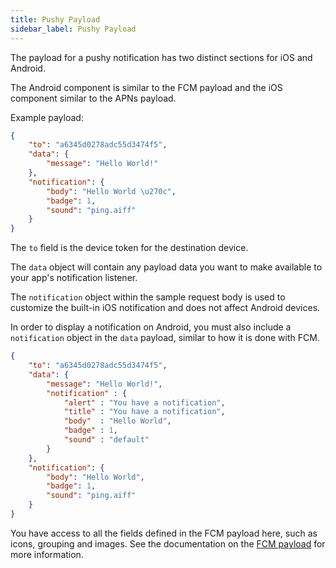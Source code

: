 ```yaml
---
title: Pushy Payload
sidebar_label: Pushy Payload
---
```


The payload for a pushy notification has two distinct sections for iOS and Android.

The Android component is similar to the FCM payload and the iOS component similar to the APNs payload.

Example payload:

```json
{
    "to": "a6345d0278adc55d3474f5",
    "data": {
        "message": "Hello World!"
    },
    "notification": {
        "body": "Hello World \u270c",
        "badge": 1,
        "sound": "ping.aiff"
    }
}
```

The `to` field is the device token for the destination device.

The `data` object will contain any payload data you want to make available to your app's notification listener.

The `notification` object within the sample request body is used to customize the built-in iOS notification and does not affect Android devices.



In order to display a notification on Android, you must also include a `notification` object in the `data` payload, similar to how it is done with FCM.


```json
{
    "to": "a6345d0278adc55d3474f5",
    "data": {
        "message": "Hello World!",
        "notification" : {
			"alert" : "You have a notification",
			"title" : "You have a notification",
			"body"  : "Hello World",
			"badge" : 1,
			"sound" : "default"
		}
    },
    "notification": {
        "body": "Hello World",
        "badge": 1,
        "sound": "ping.aiff"
    }
}
```


You have access to all the fields defined in the FCM payload here, such as icons, grouping and images. See the documentation on the [FCM payload](../firebase/fcm-gcm-payload) for more information.




        